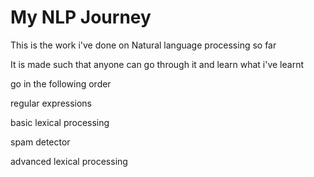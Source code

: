 # My NLP Journey

This is the work i've done on Natural language processing so far

It is made such that anyone can go through it and learn what i've learnt

go in the following order

regular expressions

basic lexical processing

spam detector

advanced lexical processing